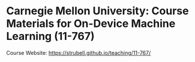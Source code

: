 # Carnegie Mellon University: Course Materials for On-Device Machine Learning (11-767)

Course Website: https://strubell.github.io/teaching/11-767/
